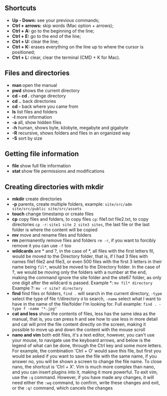 ## Shortcuts
- **Up - Down:** see your previous commands;
- **Ctrl + arrows:** skip words (Mac option + arrows);
- **Ctrl + A:** go to the beginning of the line;
- **Ctrl + E:** go to the end of the line;
- **Ctrl + U:** clear the line;
- **Ctrl + K:** erases everything on the line up to where the cursor is positioned;
- **Ctrl + L:** clear, clear the terminal (CMD + K for Mac).

## Files and directories
- **man <command>**
    open the manual
- **pwd**
    shows the current directory
- **cd - cd .**
    change directory
- **cd ..**
    back directories
- **cd -**
    back where you came from
- **ls**
    list files and folders
- **-l**
    more information
- **-a**
    all, show hidden files
- **-h**
    human, shows byte, kilobyte, megabyte and gigabyte
- **-R**
    recursive, shows folders and files in an organized way
- **-S**
    sort by size

## Getting file information
- **file <file name>**
    show full file information
- **stat <file name>**
    show file permissions and modifications

## Creating directories with mkdir
- **mkdir**
    create directories
- **-p**
    parents, create multiple folders, example: `site/src/adm site/src/public site/src/assets`
- **touch**
    change timestamp or create files
- **cp**
    copy files and folders, to copy files `cp`: file1.txt file2.txt, to copy directories `cp -r`: `site1 site 2 site3 sites`, the last file or the last folder is where the content will be copied
- **mv**
    move and rename files and folders
- **rm**
    permanently remove files and folders `rm -r`, if you want to forcibly remove it you can use `-f` too
- **wildcards**
    are * and ?, in the case of *, all files with the first letters fil, would be moved to the Directory folder, that is, if I had 3 files with names file1 file2 and file3, or even 500 files with the first 3 letters in their name being `fil*`, would be moved to the Directory folder.
    In the case of ?, we would be moving only the folders with a number at the end, making the command ignore the site folder and the site67 folder, as only one digit after the wildcard is passed.
    Example *: `mv fil* directory`
    Example ?: `mv -r site? directory`
- **find**
    find files or folders, `find .` will search in the current directory, `-type` select the type of file `f`/directory `d` to search, `-name` select what I want to have in the name of the file/folder I'm looking for. Full example:
    `find . -type f -name "*.jpg"`
- **cat and less**
    show the contents of files, less has the same idea as the manual, that is, you can press h and see how to use less in more detail and cat will print the file content directly on the screen, making it possible to move up and down the content with the mouse scroll
- **nano and vim**
    both edit files, it's a text editor, however, you can't use your mouse, to navigate use the keyboard arrows, and below is the legend of what can be done, through the Ctrl key and some more letters. For example, the combination 'Ctrl + O' would save this file, but first you would be asked if you want to save the file with the same name, if you answer no, you will be shown a screen to change the file name. To close nano, the shortcut is 'Ctrl + X'.
    Vim is much more complex than nano, and you can insert plugins into it, making it more powerful. To exit vim, use the `:q` command. However, if you have made any changes, it will need either the `:wq` command, to confirm, write these changes and exit, or the `:q!` command, which cancels the changes
